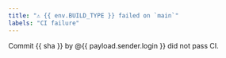 ```yaml
---
title: "⚠ {{ env.BUILD_TYPE }} failed on `main`"
labels: "CI failure"
---
```


Commit {{ sha }} by @{{ payload.sender.login }} did not pass CI.

